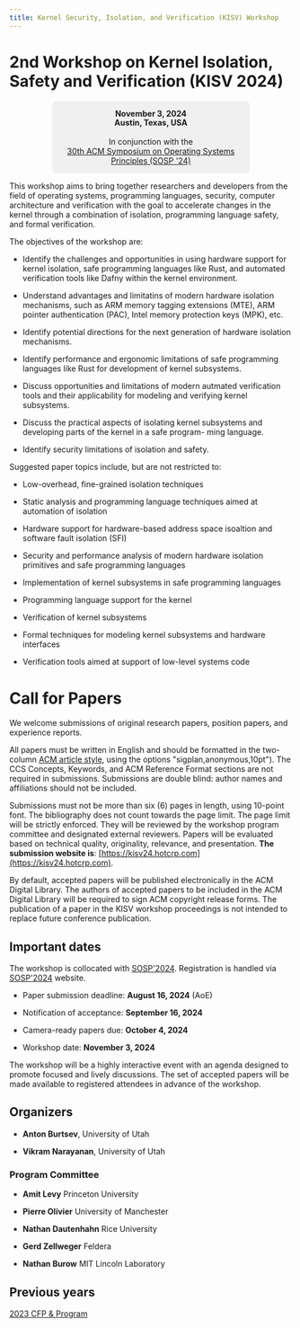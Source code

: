 ```yaml
---
title: Kernel Security, Isolation, and Verification (KISV) Workshop
---
```


# 2nd Workshop on Kernel Isolation, Safety and Verification (KISV 2024)

<style>
.box {
    border-radius: 0.5em;
    background-color: #f0f0f0;
}

.dark .box {
    border-radius: 0.5em;
    background-color: #202325;
}

.important {
    text-align: center;
    padding-top: 1em;
    padding-bottom: 1em;
    line-height: 120%;
    font-size: 100%;
    margin: 0 auto;
}

.width50 {
    width: 70%;
}
</style>

<div class="important box width50">
    <b>November 3, 2024<br>
    Austin, Texas, USA<br><br></b>
    In conjunction with the<br>
    <a href="https://sigops.org/s/conferences/sosp/2024/">30th ACM Symposium on Operating Systems Principles (SOSP '24)</a>
</div>

This workshop aims to bring together researchers and developers from the field of
operating systems, programming languages, security, computer architecture and
verification with the goal to accelerate changes in the kernel through a
combination of isolation, programming language safety, and formal verification.

The objectives of the workshop are:

* Identify the challenges and opportunities in using hardware support for
kernel isolation, safe programming languages like Rust, and automated
verification tools like Dafny within the kernel environment.

* Understand advantages and limitatins of modern hardware isolation mechanisms,
such as ARM memory tagging extensions (MTE), ARM pointer authentication (PAC),
Intel memory protection keys (MPK), etc.

* Identify potential directions for the next generation of hardware isolation
  mechanisms.

* Identify performance and ergonomic limitations of safe programming languages
  like Rust for development of kernel subsystems.

* Discuss opportunities and limitations of modern autmated verification tools
  and their applicability for modeling and verifying kernel subsystems.

* Discuss the practical aspects of isolating kernel subsystems and developing
  parts of the kernel in a safe program- ming language.

* Identify security limitations of isolation and safety.

Suggested paper topics include, but are not restricted to:

* Low-overhead, fine-grained isolation techniques

* Static analysis and programming language techniques aimed at automation of
  isolation

* Hardware support for hardware-based address space isoaltion and software
  fault isolation (SFI)

* Security and performance analysis of modern hardware isolation primitives and
  safe programming languages

* Implementation of kernel subsystems in safe programming languages

* Programming language support for the kernel

* Verification of kernel subsystems

* Formal techniques for modeling kernel subsystems and hardware interfaces

* Verification tools aimed at support of low-level systems code


# Call for Papers

We welcome submissions of original research papers, position papers, and
experience reports.

All papers must be written in English and should be formatted in the two-column
[ACM article style](https://www.acm.org/publications/proceedings-template/),
using the options "sigplan,anonymous,10pt"). The CCS Concepts, Keywords, and
ACM Reference Format sections are not required in submissions. Submissions are
double blind: author names and affiliations should not be included.

Submissions must not be more than six (6) pages in length, using 10-point font.
The bibliography does not count towards the page limit. The page limit will be
strictly enforced. They will be reviewed by the workshop program committee and
designated external reviewers. Papers will be evaluated based on technical
quality, originality, relevance, and presentation. **The submission website is**:
[https://kisv24.hotcrp.com](https://kisv24.hotcrp.com).

By default, accepted papers will be published electronically in the ACM Digital
Library. The authors of accepted papers to be included in the ACM Digital
Library will be required to sign ACM copyright release forms. The publication
of a paper in the KISV workshop proceedings is not intended to replace future
conference publication. 

## Important dates

The workshop is collocated with [SOSP'2024](https://sigops.org/s/conferences/sosp/2024/).
Registration is handled via [SOSP'2024](https://sigops.org/s/conferences/sosp/2024/) website.

* Paper submission deadline: **August 16, 2024** (AoE)

* Notification of acceptance: **September 16, 2024**

* Camera-ready papers due: **October 4, 2024**

* Workshop date: **November 3, 2024**

The workshop will be a highly interactive event with an agenda designed to
promote focused and lively discussions. The set of accepted papers will be made
available to registered attendees in advance of the workshop.

## Organizers 

* **Anton Burtsev**, University of Utah

* **Vikram Narayanan**, University of Utah

### Program Committee

* **Amit Levy** Princeton University

* **Pierre Olivier** University of Manchester

* **Nathan Dautenhahn** Rice University

* **Gerd Zellweger** Feldera

* **Nathan Burow** MIT Lincoln Laboratory

## Previous years

[2023 CFP & Program](https://kisv-workshop.github.io/archive/2023/)
